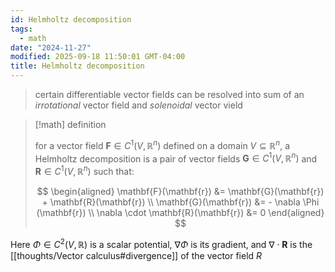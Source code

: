 ```yaml
---
id: Helmholtz decomposition
tags:
  - math
date: "2024-11-27"
modified: 2025-09-18 11:50:01 GMT-04:00
title: Helmholtz decomposition
---
```


> certain differentiable vector fields can be resolved into sum of an _irrotational_ vector field and _solenoidal_ vector vield

> [!math] definition
>
> for a vector field $\mathbf{F} \in C^1 (V, \mathbb{R}^n)$ defined on a domain $V \subseteq \mathbb{R}^n$, a Helmholtz decomposition is a pair of vector fields
> $\mathbf{G} \in C^1 (V, \mathbb{R}^n)$ and $\mathbf{R} \in C^1 (V, \mathbb{R}^n)$ such that:
>
> $$
> \begin{aligned}
> \mathbf{F}(\mathbf{r}) &= \mathbf{G}(\mathbf{r}) + \mathbf{R}(\mathbf{r}) \\
> \mathbf{G}(\mathbf{r}) &= - \nabla \Phi (\mathbf{r}) \\
> \nabla \cdot \mathbf{R}(\mathbf{r}) &= 0
> \end{aligned}
> $$

Here $\Phi \in C^2(V, \mathbb{R})$ is a scalar potential, $\nabla \Phi$ is its gradient, and $\nabla \cdot \mathbf{R}$ is the [[thoughts/Vector calculus#divergence]] of the vector field $R$
